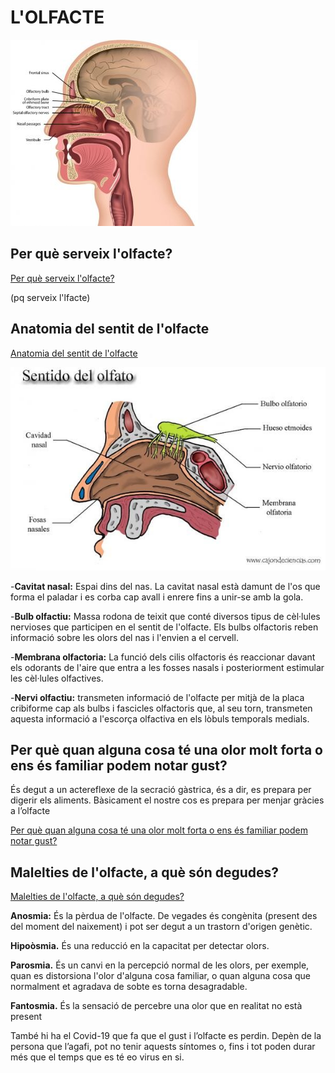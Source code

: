 # L'OLFACTE
![hola?](olfacte1.png)

## Per què serveix l'olfacte?

[Per què serveix l'olfacte?](https://github.com/MiniConde/pq-serveix-olfacte/tree/main)

(pq serveix l'lfacte)

## Anatomia del sentit de l'olfacte

[Anatomia del sentit de l'olfacte](https://github.com/MiniConde/pq-serveix-olfacte/tree/main)

![cabra](olfacte2.png)

-__Cavitat nasal:__ Espai dins del nas. La cavitat nasal està damunt de l'os que forma el paladar i es corba cap avall i enrere fins a unir-se amb la gola.

-__Bulb olfactiu:__ Massa rodona de teixit que conté diversos tipus de cèl·lules nervioses que participen en el sentit de l'olfacte. Els bulbs olfactoris reben informació sobre les olors del nas i l'envien a el cervell.

-__Membrana olfactoria:__ La funció dels cilis olfactoris és reaccionar davant els odorants de l'aire que entra a les fosses nasals i posteriorment estimular les cèl·lules olfactives.

-__Nervi olfactiu:__ transmeten informació de l'olfacte per mitjà de la placa cribiforme cap als bulbs i fascicles olfactoris que, al seu torn, transmeten aquesta informació a l'escorça olfactiva en els lòbuls temporals medials.

## Per què quan alguna cosa té una olor molt forta o ens és familiar podem notar gust?
És degut a  un actereflexe de la secració gàstrica, és a dir, es prepara per digerir els aliments. Bàsicament el nostre cos es prepara per menjar gràcies a l’olfacte 


[Per què quan alguna cosa té una olor molt forta o ens és familiar podem notar gust?](http://google.com)

## Malelties de l'olfacte, a què són degudes?

[Malelties de l'olfacte, a què són degudes?](http://google.com)

__Anosmia:__ És la pèrdua de l'olfacte. De vegades és congènita (present des del moment del naixement) i pot ser degut a un trastorn d'origen genètic.

__Hipoòsmia.__ És una reducció en la capacitat per detectar olors.

__Parosmia.__ És un canvi en la percepció normal de les olors, per exemple, quan es distorsiona l'olor d'alguna cosa familiar, o quan alguna cosa que normalment et agradava de sobte es torna desagradable.

__Fantosmia.__ És la sensació de percebre una olor que en realitat no està present

També hi ha el Covid-19 que fa que el gust i l’olfacte es perdin. Depèn de la persona que l’agafi, pot no tenir aquests síntomes o, fins i tot poden durar més que el temps que es té eo virus en si. 





